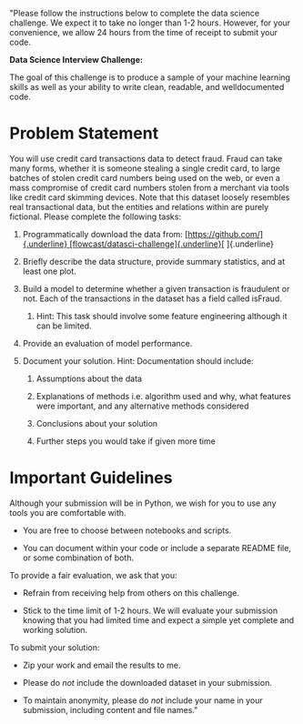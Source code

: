 \"Please follow the instructions below to complete the data science
challenge. We expect it to take no longer than 1-2 hours. However, for
your convenience, we allow 24 hours from the time of receipt to submit
your code.

**Data Science Interview Challenge:**

The goal of this challenge is to produce a sample of your machine
learning skills as well as your ability to write clean, readable, and
welldocumented code.

# Problem Statement 

You will use credit card transactions data to detect fraud. Fraud can
take many forms, whether it is someone stealing a single credit card, to
large batches of stolen credit card numbers being used on the web, or
even a mass compromise of credit card numbers stolen from a merchant via
tools like credit card skimming devices. Note that this dataset loosely
resembles real transactional data, but the entities and relations within
are purely fictional. Please complete the following tasks:

1.  Programmatically download the data from:
    [[https://github.com/]{.underline}
    [flowcast/datasci-challenge]{.underline}](https://github.com/flowcast/datasci-challenge)[ ]{.underline}

2.  Briefly describe the data structure, provide summary statistics, and
    at least one plot.  

3.  Build a model to determine whether a given transaction is fraudulent
    or not. Each of the transactions in the dataset has a field called
    isFraud.  

    1.  Hint: This task should involve some feature engineering although
        it can be limited.  

4.  Provide an evaluation of model performance. 

5.  Document your solution. Hint: Documentation should include:  

    1.  Assumptions about the data 

    2.  Explanations of methods i.e. algorithm used and why, what
        features were important, and any alternative methods considered 

    3.  Conclusions about your solution 

    4.  Further steps you would take if given more time 

# Important Guidelines 

Although your submission will be in Python, we wish for you to use any
tools you are comfortable with.

-   You are free to choose between notebooks and scripts.  

-   You can document within your code or include a separate README file,
    or some combination of both.  

To provide a fair evaluation, we ask that you:

-   Refrain from receiving help from others on this challenge. 

-   Stick to the time limit of 1-2 hours. We will evaluate your
    submission knowing that you had limited time and expect a simple yet
    complete and working solution.  

To submit your solution:

-   Zip your work and email the results to me. 

-   Please do *not* include the downloaded dataset in your submission. 

-   To maintain anonymity, please do *not* include your name in your
    submission, including content and file names.\" 
